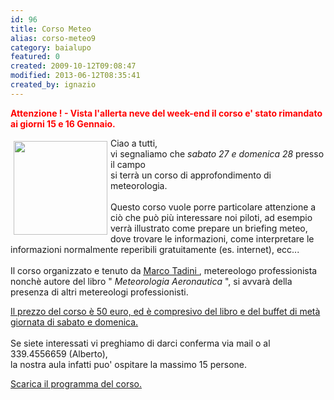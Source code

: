 ```yaml
---
id: 96
title: Corso Meteo
alias: corso-meteo9
category: baialupo
featured: 0
created: 2009-10-12T09:08:47
modified: 2013-06-12T08:35:41
created_by: ignazio
---
```

<p style="color: red;font-weight: bold;">
 Attenzione ! - Vista l'allerta neve del week-end il corso e' stato rimandato ai giorni 15 e 16 Gennaio.
</p>
<p>
 <img align="left" border="0" height="150" hspace="5" src="images/stories/custom/meteo-logo.gif" vspace="5" width="150"/>
 Ciao a tutti,
 <br/>
 vi segnaliamo che
 <em>
  sabato 27 e domenica 28
 </em>
 presso il campo
 <br/>
 si terrà un corso di approfondimento di meteorologia.
 <br/>
 <br/>
 Questo corso vuole porre particolare attenzione a ciò che può più interessare noi piloti, ad esempio verrà illustrato come prepare un briefing meteo, dove trovare le informazioni, come interpretare le informazioni normalmente reperibili gratuitamente (es. internet), ecc...
 <br/>
 <br/>
 Il corso organizzato e tenuto da
 <span style="text-decoration: underline;">
  <a href="http://www.ufficiometeo.it/" target="_blank" title="Ufficio Meteo">
   Marco Tadini
  </a>
 </span>
 , metereologo professionista nonchè autore del libro "
 <em>
  Meteorologia Aeronautica
 </em>
 ", si avvarà della presenza di altri metereologi professionisti.
</p>
<p>
</p>
<p>
 <span style="text-decoration: underline;">
  Il prezzo del corso è 50 euro, ed è compresivo del libro e del buffet di metà giornata di sabato e domenica.
  <br/>
 </span>
 <br/>
 Se siete interessati vi preghiamo di darci conferma via mail o al 339.4556659 (Alberto),
 <br/>
 la nostra aula infatti puo' ospitare la massimo 15 persone.
</p>
<p>
</p>
<p>
 <a href="download/doc_download/15-locandina-corso-meteo" target="_blank">
  Scarica il programma del corso.
 </a>
</p>
